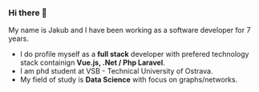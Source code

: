 ### Hi there 👋

My name is Jakub and I have been working as a software developer for 7 years. 

- I do profile myself as a **full stack** developer with prefered technology stack containign **Vue.js, .Net / Php Laravel**.
- I am phd student at VSB - Technical University of Ostrava.
- My field of study is **Data Science** with focus on graphs/networks.



<!--
**PlesnikJakub/PlesnikJakub** is a ✨ _special_ ✨ repository because its `README.md` (this file) appears on your GitHub profile.

Here are some ideas to get you started:

- 🔭 I’m currently working on ...
- 🌱 I’m currently learning ...
- 👯 I’m looking to collaborate on ...
- 🤔 I’m looking for help with ...
- 💬 Ask me about ...
- 📫 How to reach me: ...
- 😄 Pronouns: ...
- ⚡ Fun fact: ...
-->
